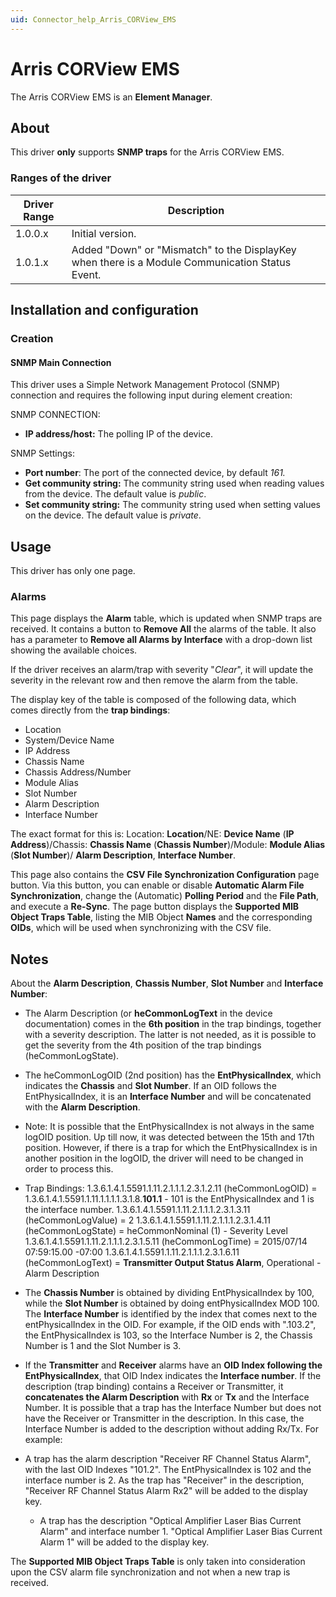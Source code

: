 ```yaml
---
uid: Connector_help_Arris_CORView_EMS
---
```


# Arris CORView EMS

The Arris CORView EMS is an **Element Manager**.

## About

This driver **only** supports **SNMP traps** for the Arris CORView EMS.

### Ranges of the driver

| **Driver Range** | **Description**                                                                                 |
|------------------|-------------------------------------------------------------------------------------------------|
| 1.0.0.x          | Initial version.                                                                                |
| 1.0.1.x          | Added "Down" or "Mismatch" to the DisplayKey when there is a Module Communication Status Event. |

## Installation and configuration

### Creation

#### SNMP Main Connection

This driver uses a Simple Network Management Protocol (SNMP) connection and requires the following input during element creation:

SNMP CONNECTION:

- **IP address/host:** The polling IP of the device.

SNMP Settings:

- **Port number**: The port of the connected device, by default *161.*
- **Get community string:** The community string used when reading values from the device. The default value is *public*.
- **Set community string:** The community string used when setting values on the device. The default value is *private*.

## Usage

This driver has only one page.

### Alarms

This page displays the **Alarm** table, which is updated when SNMP traps are received. It contains a button to **Remove All** the alarms of the table. It also has a parameter to **Remove all Alarms by Interface** with a drop-down list showing the available choices.

If the driver receives an alarm/trap with severity "*Clear*", it will update the severity in the relevant row and then remove the alarm from the table.

The display key of the table is composed of the following data, which comes directly from the **trap bindings**:

- Location
- System/Device Name
- IP Address
- Chassis Name
- Chassis Address/Number
- Module Alias
- Slot Number
- Alarm Description
- Interface Number

The exact format for this is: Location: **Location**/NE: **Device Name** (**IP Address**)/Chassis: **Chassis Name** (**Chassis Number**)/Module: **Module Alias** (**Slot Number**)/ **Alarm Description**, **Interface Number**.

This page also contains the **CSV File Synchronization Configuration** page button. Via this button, you can enable or disable **Automatic Alarm File Synchronization**, change the (Automatic) **Polling Period** and the **File Path**, and execute a **Re-Sync**. The page button displays the **Supported MIB Object Traps Table**, listing the MIB Object **Names** and the corresponding **OIDs**, which will be used when synchronizing with the CSV file.

## Notes

About the **Alarm Description**, **Chassis Number**, **Slot Number** and **Interface Number**:

- The Alarm Description (or **heCommonLogText** in the device documentation) comes in the **6th position** in the trap bindings, together with a severity description. The latter is not needed, as it is possible to get the severity from the 4th position of the trap bindings (heCommonLogState).

- The heCommonLogOID (2nd position) has the **EntPhysicalIndex**, which indicates the **Chassis** and **Slot Number**. If an OID follows the EntPhysicalIndex, it is an **Interface Number** and will be concatenated with the **Alarm Description**.

- Note: It is possible that the EntPhysicalIndex is not always in the same logOID position. Up till now, it was detected between the 15th and 17th position. However, if there is a trap for which the EntPhysicalIndex is in another position in the logOID, the driver will need to be changed in order to process this.

- Trap Bindings:
  1.3.6.1.4.1.5591.1.11.2.1.1.1.2.3.1.2.11 (heCommonLogOID) = 1.3.6.1.4.1.5591.1.11.1.1.1.1.3.1.8.**101.1** - 101 is the EntPhysicalIndex and 1 is the interface number.
  1.3.6.1.4.1.5591.1.11.2.1.1.1.2.3.1.3.11 (heCommonLogValue) = 2
  1.3.6.1.4.1.5591.1.11.2.1.1.1.2.3.1.4.11 (heCommonLogState) = heCommonNominal (1) - Severity Level
  1.3.6.1.4.1.5591.1.11.2.1.1.1.2.3.1.5.11 (heCommonLogTime) = 2015/07/14 07:59:15.00 -07:00
  1.3.6.1.4.1.5591.1.11.2.1.1.1.2.3.1.6.11 (heCommonLogText) = **Transmitter Output Status Alarm**, Operational - Alarm Description

- The **Chassis Number** is obtained by dividing EntPhysicalIndex by 100, while the **Slot Number** is obtained by doing entPhysicalIndex MOD 100. The **Interface Number** is identified by the index that comes next to the entPhysicalIndex in the OID. For example, if the OID ends with ".103.2", the EntPhysicalIndex is 103, so the Interface Number is 2, the Chassis Number is 1 and the Slot Number is 3.

- If the **Transmitter** and **Receiver** alarms have an **OID Index following the EntPhysicalIndex**, that OID Index indicates the **Interface number**. If the description (trap binding) contains a Receiver or Transmitter, it **concatenates the Alarm Description** with **Rx** or **Tx** and the Interface Number. It is possible that a trap has the Interface Number but does not have the Receiver or Transmitter in the description. In this case, the Interface Number is added to the description without adding Rx/Tx.
  For example:

- A trap has the alarm description "Receiver RF Channel Status Alarm", with the last OID Indexes "101.2". The EntPhysicalIndex is 102 and the interface number is 2. As the trap has "Receiver" in the description, "Receiver RF Channel Status Alarm Rx2" will be added to the display key.
  - A trap has the description "Optical Amplifier Laser Bias Current Alarm" and interface number 1. "Optical Amplifier Laser Bias Current Alarm 1" will be added to the display key.

The **Supported MIB Object Traps Table** is only taken into consideration upon the CSV alarm file synchronization and not when a new trap is received.
